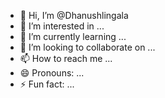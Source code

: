 - 👋 Hi, I’m @Dhanushlingala
- 👀 I’m interested in ...
- 🌱 I’m currently learning ...
- 💞️ I’m looking to collaborate on ...
- 📫 How to reach me ...
- 😄 Pronouns: ...
- ⚡ Fun fact: ...

<!---
Dhanushlingala/Dhanushlingala is a ✨ special ✨ repository because its `README.md` (this file) appears on your GitHub profile.
You can click the Preview link to take a look at your changes.
--->
